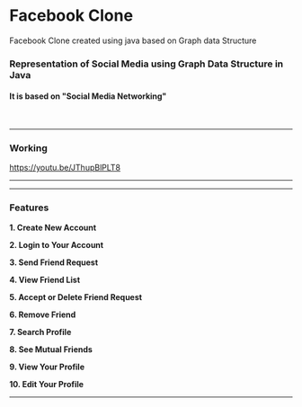 
# Facebook Clone 
Facebook Clone created using java based on Graph data Structure
###  Representation of Social Media using Graph Data Structure in Java


#### It is based on  "Social Media Networking"

<br/>

<hr/>

### Working

https://youtu.be/JThupBlPLT8

<hr/>

<hr/>

### Features


 **1. Create New Account**


 **2. Login to Your Account**
 


 **3. Send Friend Request**


 **4. View Friend List**
 


 **5. Accept or Delete Friend Request**
 

 
 **6. Remove Friend**
 

 
 **7. Search Profile**

 
 **8. See Mutual Friends**
 

 
 **9. View Your Profile**
 

  
 **10. Edit Your Profile**
 

<hr/>

